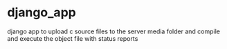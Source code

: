# django_app
django app to upload c source files to the server media folder and compile and execute the object file with status reports
